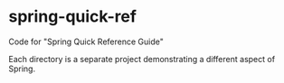 # spring-quick-ref

Code for "Spring Quick Reference Guide"

Each directory is a separate project demonstrating a different aspect of Spring.

